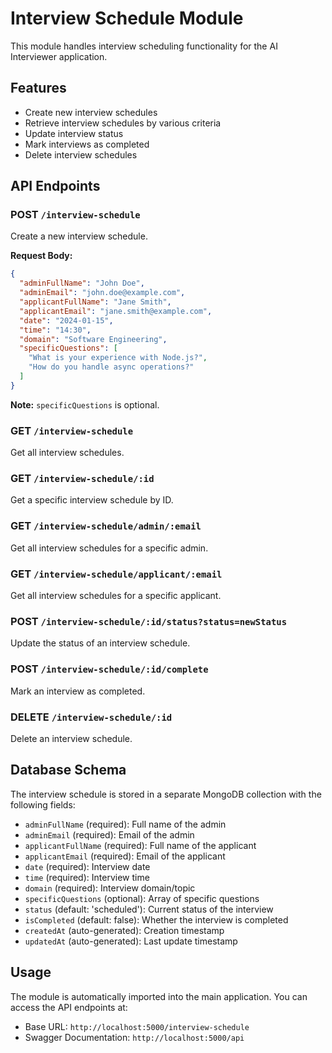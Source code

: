 # Interview Schedule Module

This module handles interview scheduling functionality for the AI Interviewer application.

## Features

- Create new interview schedules
- Retrieve interview schedules by various criteria
- Update interview status
- Mark interviews as completed
- Delete interview schedules

## API Endpoints

### POST `/interview-schedule`
Create a new interview schedule.

**Request Body:**
```json
{
  "adminFullName": "John Doe",
  "adminEmail": "john.doe@example.com",
  "applicantFullName": "Jane Smith",
  "applicantEmail": "jane.smith@example.com",
  "date": "2024-01-15",
  "time": "14:30",
  "domain": "Software Engineering",
  "specificQuestions": [
    "What is your experience with Node.js?",
    "How do you handle async operations?"
  ]
}
```

**Note:** `specificQuestions` is optional.

### GET `/interview-schedule`
Get all interview schedules.

### GET `/interview-schedule/:id`
Get a specific interview schedule by ID.

### GET `/interview-schedule/admin/:email`
Get all interview schedules for a specific admin.

### GET `/interview-schedule/applicant/:email`
Get all interview schedules for a specific applicant.

### POST `/interview-schedule/:id/status?status=newStatus`
Update the status of an interview schedule.

### POST `/interview-schedule/:id/complete`
Mark an interview as completed.

### DELETE `/interview-schedule/:id`
Delete an interview schedule.

## Database Schema

The interview schedule is stored in a separate MongoDB collection with the following fields:

- `adminFullName` (required): Full name of the admin
- `adminEmail` (required): Email of the admin
- `applicantFullName` (required): Full name of the applicant
- `applicantEmail` (required): Email of the applicant
- `date` (required): Interview date
- `time` (required): Interview time
- `domain` (required): Interview domain/topic
- `specificQuestions` (optional): Array of specific questions
- `status` (default: 'scheduled'): Current status of the interview
- `isCompleted` (default: false): Whether the interview is completed
- `createdAt` (auto-generated): Creation timestamp
- `updatedAt` (auto-generated): Last update timestamp

## Usage

The module is automatically imported into the main application. You can access the API endpoints at:

- Base URL: `http://localhost:5000/interview-schedule`
- Swagger Documentation: `http://localhost:5000/api` 